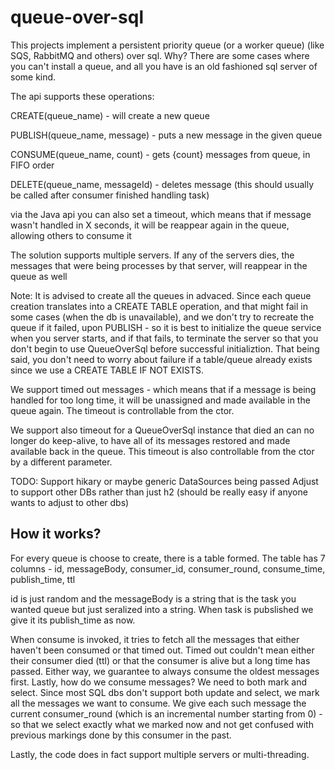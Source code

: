 # queue-over-sql
This projects implement a persistent priority queue (or a worker queue) (like SQS, RabbitMQ and others) over sql.
Why? There are some cases where you can't install a queue, and all you have is an old fashioned sql server of some kind.

The api supports these operations:

CREATE(queue_name) - will create a new queue

PUBLISH(queue_name, message) - puts a new message in the given queue

CONSUME(queue_name, count) - gets {count} messages from queue, in FIFO order

DELETE(queue_name, messageId) - deletes message (this should usually be called after consumer finished handling task)

via the Java api you can also set a timeout, which means that if message wasn't handled in X seconds, it will be reappear again in the queue, allowing others to consume it

The solution supports multiple servers. If any of the servers dies, the messages that were being processes by that server, will reappear in the queue as well

Note: It is advised to create all the queues in advaced. Since each queue creation translates into a CREATE TABLE operation, and that might fail in some cases (when the db is unavailable), and we don't try to recreate the queue if it failed, upon PUBLISH - so it is best to initialize the queue service when you server starts, and if that fails, to terminate the server so that you don't begin to use QueueOverSql before successful initializtion.
That being said, you don't need to worry about failure if a table/queue already exists since we use a CREATE TABLE IF NOT EXISTS.

We support timed out messages - which means that if a message is being handled for too long time, it will be unassigned and made available in the queue again. The timeout is controllable from the ctor.

We support also timeout for a QueueOverSql instance that died an can no longer do keep-alive, to have all of its messages restored and made available back in the queue. This timeout is also controllable from the ctor by a different parameter.

TODO:
Support hikary or maybe generic DataSources being passed
Adjust to support other DBs rather than just h2 (should be really easy if anyone wants to adjust to other dbs)

## How it works?
For every queue is choose to create, there is a table formed.
The table has 7 columns - id, messageBody, consumer_id, consumer_round, consume_time, publish_time, ttl

id is just random and the messageBody is a string that is the task you wanted queue but just seralized into a string.
When task is pubslished we give it its publish_time as now.

When consume is invoked, it tries to fetch all the messages that either haven't been consumed or that timed out.
Timed out couldn't mean either their consumer died (ttl) or that the consumer is alive but a long time has passed.
Either way, we guarantee to always consume the oldest messages first.
Lastly, how do we consume messages? We need to both mark and select. Since most SQL dbs don't support both update and select, we mark all the messages we want to consume.
We give each such message the current consumer_round (which is an incremental number starting from 0) - so that we select exactly what we marked now and not get confused with previous markings done by this consumer in the past.

Lastly, the code does in fact support multiple servers or multi-threading.